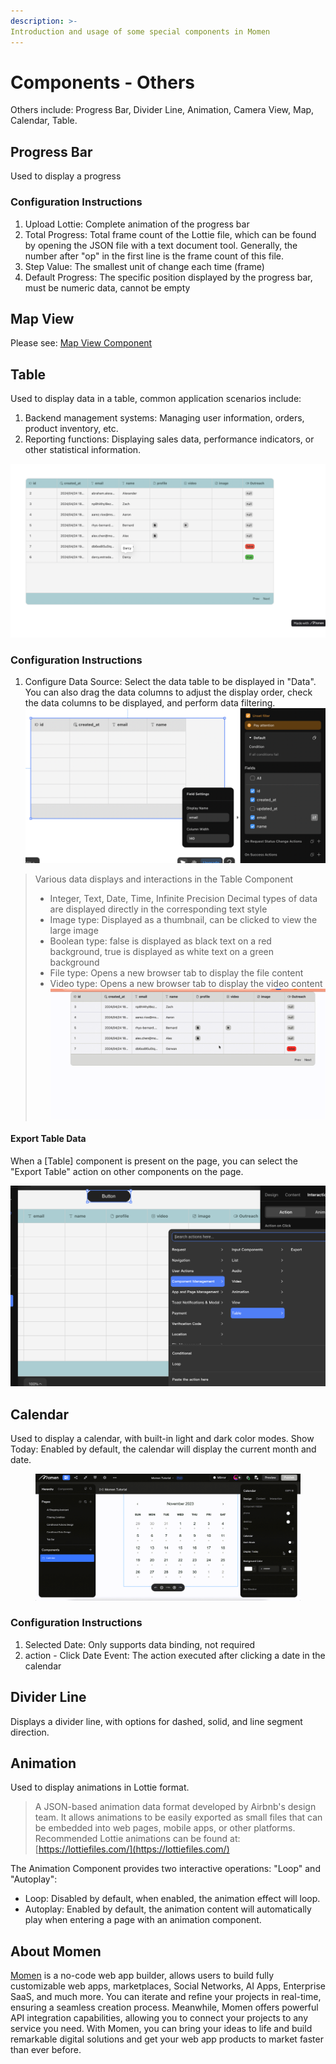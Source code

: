 ```yaml
---
description: >-  
Introduction and usage of some special components in Momen
--- 
```


# Components - Others
Others include: Progress Bar, Divider Line, Animation, Camera View, Map, Calendar, Table.

## Progress Bar
Used to display a progress
### Configuration Instructions
1. Upload Lottie: Complete animation of the progress bar
2. Total Progress: Total frame count of the Lottie file, which can be found by opening the JSON file with a text document tool. Generally, the number after "op" in the first line is the frame count of this file.
3. Step Value: The smallest unit of change each time (frame)
4. Default Progress: The specific position displayed by the progress bar, must be numeric data, cannot be empty

## Map View
Please see: [Map View Component](/buildUI/map.md)

## Table
Used to display data in a table, common application scenarios include:
1. Backend management systems: Managing user information, orders, product inventory, etc.
2. Reporting functions: Displaying sales data, performance indicators, or other statistical information.

![cp-table](<../.gitbook/assets/0 (3).png>)

### Configuration Instructions
1. Configure Data Source: Select the data table to be displayed in "Data". You can also drag the data columns to adjust the display order, check the data columns to be displayed, and perform data filtering.
![cp-table data](<../.gitbook/assets/2 (2).png>)

>Various data displays and interactions in the Table Component
>- Integer, Text, Date, Time, Infinite Precision Decimal types of data are displayed directly in the corresponding text style
>- Image type: Displayed as a thumbnail, can be clicked to view the large image
>- Boolean type: false is displayed as black text on a red background, true is displayed as white text on a green background
>- File type: Opens a new browser tab to display the file content
>- Video type: Opens a new browser tab to display the video content
![cp-table display](../.gitbook/assets/3.gif)

#### Export Table Data
When a [Table] component is present on the page, you can select the "Export Table" action on other components on the page.

![cp-table export](<../.gitbook/assets/4 (2).png>)

## Calendar
Used to display a calendar, with built-in light and dark color modes.
Show Today: Enabled by default, the calendar will display the current month and date.
<figure><img src="../.gitbook/assets/1 (13).gif" alt="Calendar component in a no-code tool"><figcaption></figcaption></figure>

### Configuration Instructions
1. Selected Date: Only supports data binding, not required
2. action - Click Date Event: The action executed after clicking a date in the calendar

## Divider Line
Displays a divider line, with options for dashed, solid, and line segment direction.

## Animation
Used to display animations in Lottie format.
>A JSON-based animation data format developed by Airbnb's design team. It allows animations to be easily exported as small files that can be embedded into web pages, mobile apps, or other platforms.
Recommended Lottie animations can be found at: [https://lottiefiles.com/](https://lottiefiles.com/)

The Animation Component provides two interactive operations: "Loop" and "Autoplay":
- Loop: Disabled by default, when enabled, the animation effect will loop.
- Autoplay: Enabled by default, the animation content will automatically play when entering a page with an animation component.




## **About Momen​​**

[Momen](https://momen.app/?channel=momen-docs) is a no-code web app builder, allows users to build fully customizable web apps, marketplaces, Social Networks, AI Apps, Enterprise SaaS, and much more. You can iterate and refine your projects in real-time, ensuring a seamless creation process. Meanwhile, Momen offers powerful API integration capabilities, allowing you to connect your projects to any service you need. With Momen, you can bring your ideas to life and build remarkable digital solutions and get your web app products to market faster than ever before.​​
